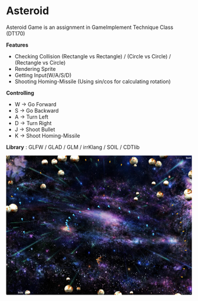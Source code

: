 # Asteroid

Asteroid Game is an assignment in GameImplement Technique Class (DT170)

**Features**
- Checking Collision (Rectangle vs Rectangle) / (Circle vs Circle) / (Rectangle vs Circle)
- Rendering Sprite
- Getting Input(W/A/S/D)
- Shooting Homing-Missile (Using sin/cos for calculating rotation)

**Controlling**
- W -> Go Forward
- S -> Go Backward
- A -> Turn Left
- D -> Turn Right
- J -> Shoot Bullet
- K -> Shoot Homing-Missile

**Library** : GLFW / GLAD / GLM / irrKlang / SOIL / CDTlib

![Screenshot](Asteroid/WorkingDir/GamePlay.png)
